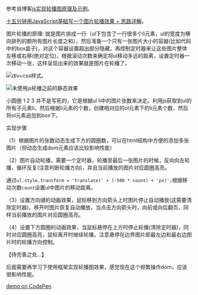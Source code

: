 参考自博客[js实现轮播图原理及示例](http://blog.csdn.net/diligentkong/article/details/55209861)。

[十五分钟用JavaScript基础写一个图片轮播效果 + 思路详解](https://www.jianshu.com/p/b7150b071684)。


图片轮播的原理: 就是图片排成一行（ul下包含了一行很多个li元素，ul的宽度为横向排列的额所有图片长度之和），然后准备一个只有一张图片大小的容器(比如代码中的box盒子)，对这个容器设置超出部分隐藏，再控制定时器来让这些图片整体左移或右移(绝对定位)，根据滚动次数来确定将ul移动多远的距离，设置定时器一次移动一张，这样呈现出来的效果就是图片在轮播了。

![div+css样式](http://img.blog.csdn.net/20170215144635821?watermark/2/text/aHR0cDovL2Jsb2cuY3Nkbi5uZXQvZGlsaWdlbnRrb25n/font/5a6L5L2T/fontsize/400/fill/I0JBQkFCMA==/dissolve/70/gravity/SouthEast)。


![未使用js轮播之前的静态效果](https://githubrepobucket1-1258277786.cos.ap-shanghai.myqcloud.com/slideshow/1.png)

小圆圈 1 2 3 并不是写死的，它是根据ul li中的图片张数来决定。利用js获取到ul的所有子元素li，然后根据li元素的个数，创建相对应的ol元素下的li元素个数，然后将ol元素追加到box下。

实现步骤

（1）根据图片的张数动态生成下方的圆圈数，可以在html结构中方便的添加多张图片（但动态生成dom元素应该比较影响性能）

（2）图片自动轮播，需要一个定时器，轮播至最后一张图片的时候，反向向左轮播，循环反复(注意判断轮播方向)，并且当前播放的图片对应圆圈高亮。

通过`ul.style.transform = 'translate(' + (-500 * count) + 'px)';`根据移动次数`count`设置ul中图片的移动距离。

（3）设置方向键的动画效果，鼠标移到方向箭头上时图片停止自动播放(这需要清除定时器)，移开时图片恢复自动播放，当点击方向箭头时，向前或向后翻页，同样当前播放的图片对应圆圈高亮。

（4）设置下方圆圈的动画效果，当鼠标悬停在上方时停止轮播(清除定时器)，同时对应圆圈高亮，鼠标离开时继续轮播，注意悬停在边界图片即最左边和最右边图片时的轮播方向控制。

【待完善之处...】

后面需要再学习下使用框架实现轮播图效果，感觉现在这个频繁操作dom，应该很影响性能。

[demo on CodePen](https://codepen.io/shirley5li/full/qoqgVj/)

